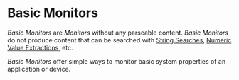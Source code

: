 # Basic Monitors

*Basic Monitors* are *Monitors* without any parseable content. *Basic Monitors* do not produce content that can be searched with [String Searches](../content-parsing-monitor.html), [Numeric Value Extractions](../content-parsing-monitors.html), etc.

*Basic Monitors* offer simple ways to monitor basic system properties of an application or device.
